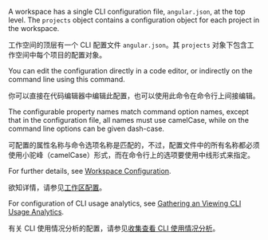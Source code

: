 A workspace has a single CLI configuration file, `angular.json`, at the top level.
The `projects` object contains a configuration object for each project in the workspace.

工作空间的顶层有一个 CLI 配置文件 `angular.json`。其 `projects` 对象下包含工作空间中每个项目的配置对象。

You can edit the configuration directly in a code editor,
or indirectly on the command line using this command.

你可以直接在代码编辑器中编辑此配置，也可以使用此命令在命令行上间接编辑。

The configurable property names match command option names,
except that in the configuration file, all names must use camelCase,
while on the command line options can be given dash-case.

可配置的属性名称与命令选项名称是匹配的，不过，配置文件中的所有名称都必须使用小驼峰（camelCase）形式，而在命令行上的选项要使用中线形式来指定。

For further details, see [Workspace Configuration](guide/workspace-config).

欲知详情，请参见[工作区配置](guide/workspace-config)。

For configuration of CLI usage analytics, see [Gathering an Viewing CLI Usage Analytics](cli/usage-analytics-gathering).

有关 CLI 使用情况分析的配置，请参见[收集查看 CLI 使用情况分析](cli/usage-analytics-gathering)。
